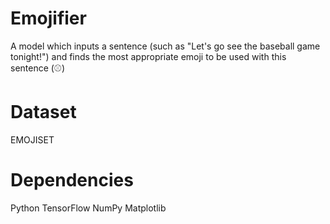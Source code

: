 # Emojifier
A model which inputs a sentence (such as "Let's go see the baseball game tonight!") and finds the most appropriate emoji to be used with this sentence (⚾️) 

# Dataset
EMOJISET

# Dependencies
Python
TensorFlow
NumPy
Matplotlib



